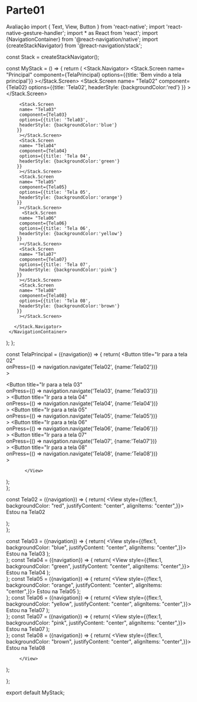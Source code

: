 # Parte01
Avaliação
import { Text, View, Button } from 'react-native';
import 'react-native-gesture-handler';
import * as React from 'react';
import {NavigationContainer} from '@react-navigation/native';
import {createStackNavigator} from '@react-navigation/stack';

const Stack = createStackNavigator();

const MyStack = () => {
   return (
     <NavigationContainer>
       <Stack.Navigator>
         <Stack.Screen
         name= "Principal"
         component={TelaPrincipal}
         options={{title: 'Bem vindo a tela principal'}}
         ></Stack.Screen>
        <Stack.Screen
         name= "Tela02"
         component={Tela02}
         options={{title: 'Tela02',
         headerStyle: {backgroundColor:'red'}
        }}
         ></Stack.Screen>

         <Stack.Screen
         name= "Tela03"
         component={Tela03}
         options={{title: 'Tela03',
         headerStyle: {backgroundColor:'blue'}
        }}
         ></Stack.Screen>
         <Stack.Screen
         name= "Tela04"
         component={Tela04}
         options={{title: 'Tela 04',
         headerStyle: {backgroundColor:'green'}
        }}
         ></Stack.Screen>
         <Stack.Screen
         name= "Tela05"
         component={Tela05}
         options={{title: 'Tela 05',
         headerStyle: {backgroundColor:'orange'}
        }}
         ></Stack.Screen>
          <Stack.Screen
         name= "Tela06"
         component={Tela06}
         options={{title: 'Tela 06',
         headerStyle: {backgroundColor:'yellow'}
        }}
         ></Stack.Screen>
         <Stack.Screen
         name= "Tela07"
         component={Tela07}
         options={{title: 'Tela 07',
         headerStyle: {backgroundColor:'pink'}
        }}
         ></Stack.Screen>
         <Stack.Screen
         name= "Tela08"
         component={Tela08}
         options={{title: 'Tela 08',
         headerStyle: {backgroundColor:'brown'}
        }}
         ></Stack.Screen>
   
       </Stack.Navigator>
     </NavigationContainer>
   );
};

const TelaPrincipal = ({navigation}) => {
  return(
    <View>
      <Button
      title="Ir para a tela 02"   
       onPress={() => navigation.navigate('Tela02', {name:'Tela02'})}  
      ></Button>

<Button
      title="Ir para a tela 03"   
       onPress={() => navigation.navigate('Tela03', {name:'Tela03'})}  
      ></Button>
<Button
      title="Ir para a tela 04"   
       onPress={() => navigation.navigate('Tela04', {name:'Tela04'})}  
      ></Button>
<Button
      title="Ir para a tela 05"   
       onPress={() => navigation.navigate('Tela05', {name:'Tela05'})}  
      ></Button>
<Button
      title="Ir para a tela 06"   
       onPress={() => navigation.navigate('Tela06', {name:'Tela06'})}  
      ></Button>
<Button
      title="Ir para a tela 07"   
       onPress={() => navigation.navigate('Tela07', {name:'Tela07'})}  
      ></Button>
<Button
      title="Ir para a tela 08"   
       onPress={() => navigation.navigate('Tela08', {name:'Tela08'})}  
      ></Button>

           </View>
  );  
};  

const Tela02 = ({navigation}) => {
  return(
    <View style={{flex:1, backgroundColor: "red", justifyContent: "center", alignItems: "center",}}>
     <Text> Estou na Tela02</Text>
     </View>
         
  );  
};  

const Tela03 = ({navigation}) => {
  return(
    <View style={{flex:1, backgroundColor: "blue", justifyContent: "center", alignItems: "center",}}>
     <Text> Estou na Tela03</Text>
         </View>
  );  
}; 
const Tela04 = ({navigation}) => {
  return(
    <View style={{flex:1, backgroundColor: "green", justifyContent: "center", alignItems: "center",}}>
     <Text> Estou na Tela04</Text>
         </View>
  );  
};
const Tela05 = ({navigation}) => {
  return(
    <View style={{flex:1, backgroundColor: "orange", justifyContent: "center", alignItems: "center",}}>
     <Text> Estou na Tela05</Text>
         </View>
  );  
}; 
const Tela06 = ({navigation}) => {
  return(
    <View style={{flex:1, backgroundColor: "yellow", justifyContent: "center", alignItems: "center",}}>
     <Text> Estou na Tela07</Text>
         </View>
  );  
}; 
const Tela07 = ({navigation}) => {
  return(
    <View style={{flex:1, backgroundColor: "pink", justifyContent: "center", alignItems: "center",}}>
     <Text> Estou na Tela07</Text>
         </View>
  );  
}; 
const Tela08 = ({navigation}) => {
  return(
    <View style={{flex:1, backgroundColor: "brown", justifyContent: "center", alignItems: "center",}}>
     <Text> Estou na Tela08</Text>
            
         </View>
  ); 
   
}; 

export default MyStack;
